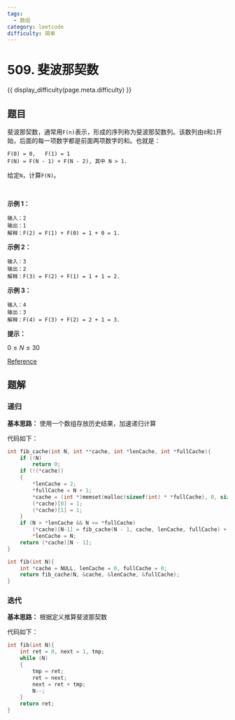 ```yaml
---
tags:
  - 数组
category: leetcode
difficulty: 简单
---
```


# 509. 斐波那契数

{{ display_difficulty(page.meta.difficulty) }}

## 题目

斐波那契数，通常用`F(n)`表示，形成的序列称为斐波那契数列。该数列由`0`和`1`开始，后面的每一项数字都是前面两项数字的和。也就是：
```
F(0) = 0,   F(1) = 1
F(N) = F(N - 1) + F(N - 2), 其中 N > 1.
```
给定`N`，计算`F(N)`。

 

**示例 1：**
```
输入：2
输出：1
解释：F(2) = F(1) + F(0) = 1 + 0 = 1.
```

**示例 2：**

```
输入：3
输出：2
解释：F(3) = F(2) + F(1) = 1 + 1 = 2.
```

**示例 3：**

```
输入：4
输出：3
解释：F(4) = F(3) + F(2) = 2 + 1 = 3.
```

**提示：**

$0\leq N\leq30$


[Reference](https://leetcode-cn.com/problems/fibonacci-number)

## 题解

### 递归

**基本思路：** 使用一个数组存放历史结果，加速递归计算

代码如下：

```c
int fib_cache(int N, int **cache, int *lenCache, int *fullCache){
    if (!N)
        return 0;
    if (!(*cache))
    {
        *lenCache = 2;
        *fullCache = N + 1;
        *cache = (int *)memset(malloc(sizeof(int) * *fullCache), 0, sizeof(int) * *fullCache);
        (*cache)[0] = 1;
        (*cache)[1] = 1;
    }
    if (N > *lenCache && N <= *fullCache)
        (*cache)[N-1] = fib_cache(N - 1, cache, lenCache, fullCache) + fib_cache(N - 2, cache, lenCache, fullCache);
        *lenCache = N;
    return (*cache)[N - 1];
}

int fib(int N){
    int *cache = NULL, lenCache = 0, fullCache = 0;
    return fib_cache(N, &cache, &lenCache, &fullCache);
}
```

### 迭代

**基本思路：** 根据定义推算斐波那契数

代码如下：

```c
int fib(int N){
    int ret = 0, next = 1, tmp;
    while (N)
    {
        tmp = ret;
        ret = next;
        next = ret + tmp;
        N--;
    }
    return ret;
}
```